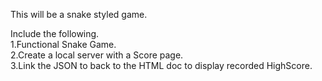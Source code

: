 This will be a snake styled game.

Include the following.<br>
 1.Functional Snake Game.<br>
 2.Create a local server with a Score page.<br>
 3.Link the JSON to back to the HTML doc to display recorded HighScore.<br>
